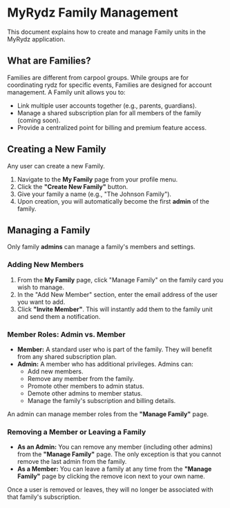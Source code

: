 # MyRydz Family Management

This document explains how to create and manage Family units in the MyRydz application.

## What are Families?

Families are different from carpool groups. While groups are for coordinating rydz for specific events, Families are designed for account management. A Family unit allows you to:

*   Link multiple user accounts together (e.g., parents, guardians).
*   Manage a shared subscription plan for all members of the family (coming soon).
*   Provide a centralized point for billing and premium feature access.

## Creating a New Family

Any user can create a new Family.

1.  Navigate to the **My Family** page from your profile menu.
2.  Click the **"Create New Family"** button.
3.  Give your family a name (e.g., "The Johnson Family").
4.  Upon creation, you will automatically become the first **admin** of the family.

## Managing a Family

Only family **admins** can manage a family's members and settings.

### Adding New Members

1.  From the **My Family** page, click "Manage Family" on the family card you wish to manage.
2.  In the "Add New Member" section, enter the email address of the user you want to add.
3.  Click **"Invite Member"**. This will instantly add them to the family unit and send them a notification.

### Member Roles: Admin vs. Member

*   **Member:** A standard user who is part of the family. They will benefit from any shared subscription plan.
*   **Admin:** A member who has additional privileges. Admins can:
    *   Add new members.
    *   Remove any member from the family.
    *   Promote other members to admin status.
    *   Demote other admins to member status.
    *   Manage the family's subscription and billing details.

An admin can manage member roles from the **"Manage Family"** page.

### Removing a Member or Leaving a Family

*   **As an Admin:** You can remove any member (including other admins) from the **"Manage Family"** page. The only exception is that you cannot remove the last admin from the family.
*   **As a Member:** You can leave a family at any time from the **"Manage Family"** page by clicking the remove icon next to your own name.

Once a user is removed or leaves, they will no longer be associated with that family's subscription.